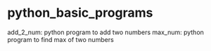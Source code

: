 # python_basic_programs
add_2_num: python program to add two numbers
max_num: python program to find max of two numbers
